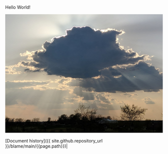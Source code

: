Hello World!

![image](assets/images/1024px-Sunrise_Obscured_by_Clouds.jpg)

[Document history]({{ site.github.repository_url }}/blame/main/{{page.path}})|
